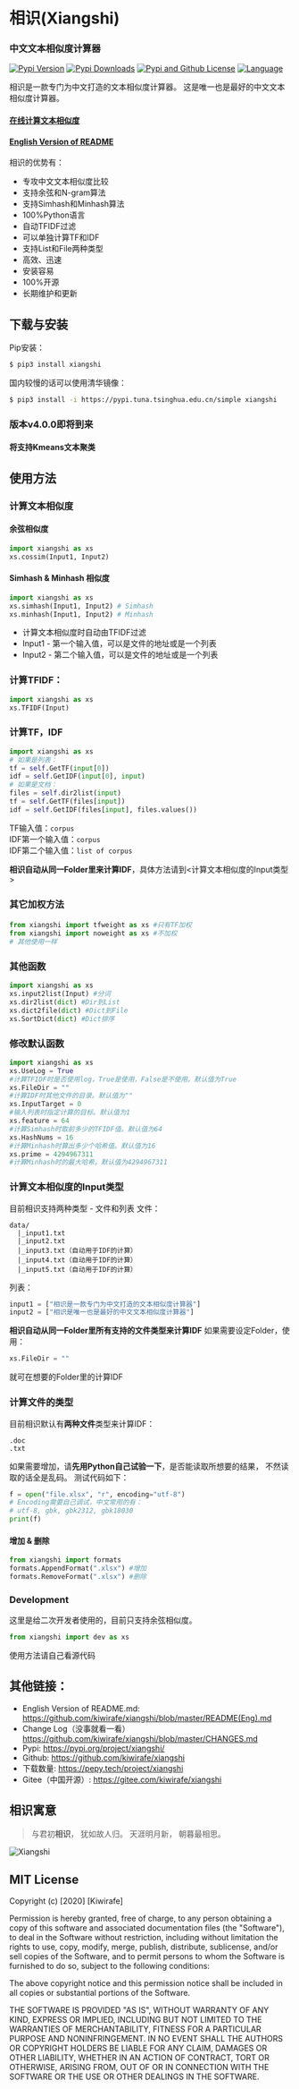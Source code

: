# 相识(Xiangshi)

### 中文文本相似度计算器
[![Pypi Version](https://img.shields.io/pypi/v/xiangshi?label=Pypi%20Version)](https://img.shields.io/pypi/v/xiangshi)
[![Pypi Downloads](https://static.pepy.tech/personalized-badge/xiangshi?period=total&units=international_system&left_color=grey&right_color=blue&left_text=Pypi%20Downloads)](https://pepy.tech/project/xiangshi)
[![Pypi and Github License](https://img.shields.io/pypi/l/xiangshi?label=Pypi%20and%20Github%20License)](https://img.shields.io/github/license/kiwirafe/xiangshi)
[![Language](https://img.shields.io/github/languages/top/kiwirafe/xiangshi)](https://github.com/kiwirafe/xiangshi)

相识是一款专门为中文打造的文本相似度计算器。
这是唯一也是最好的中文文本相似度计算器。

#### [在线计算文本相似度](https://xs.datavisdev.com)
#### [English Version of README](https://github.com/kiwirafe/xiangshi/blob/master/README(Eng).md)

相识的优势有：
  - 专攻中文文本相似度比较
  - 支持余弦和N-gram算法
  - 支持Simhash和Minhash算法
  - 100%Python语言
  - 自动TFIDF过滤
  - 可以单独计算TF和IDF
  - 支持List和File两种类型
  - 高效、迅速
  - 安装容易
  - 100%开源
  - 长期维护和更新

## 下载与安装
Pip安装：
```sh
$ pip3 install xiangshi
```
国内较慢的话可以使用清华镜像：
```sh
$ pip3 install -i https://pypi.tuna.tsinghua.edu.cn/simple xiangshi
```

### 版本v4.0.0即将到来
#### 将支持Kmeans文本聚类

## 使用方法
### 计算文本相似度
#### 余弦相似度
```python
import xiangshi as xs
xs.cossim(Input1, Input2)
```
#### Simhash & Minhash 相似度
```python
import xiangshi as xs
xs.simhash(Input1, Input2) # Simhash
xs.minhash(Input1, Input2) # Minhash
```
 - 计算文本相似度时自动由TFIDF过滤
 - Input1 - 第一个输入值，可以是文件的地址或是一个列表
 - Input2 - 第二个输入值，可以是文件的地址或是一个列表

### 计算TFIDF：
```python
import xiangshi as xs
xs.TFIDF(Input)
```

### 计算TF，IDF
```python
import xiangshi as xs
# 如果是列表：
tf = self.GetTF(input[0])
idf = self.GetIDF(input[0], input)
# 如果是文档：
files = self.dir2list(input)
tf = self.GetTF(files[input])
idf = self.GetIDF(files[input], files.values())
```

TF输入值：`corpus`  
IDF第一个输入值：`corpus`  
IDF第二个输入值：`list of corpus`

**相识自动从同一Folder里来计算IDF**，具体方法请到<计算文本相似度的Input类型>

### 其它加权方法
#### 
```python
from xiangshi import tfweight as xs #只有TF加权
from xiangshi import noweight as xs #不加权
# 其他使用一样
```

### 其他函数
```python
import xiangshi as xs
xs.input2list(Input) #分词
xs.dir2list(dict) #Dir到List
xs.dict2file(dict) #Dict到File
xs.SortDict(dict) #Dict排序
```

### 修改默认函数
```python
import xiangshi as xs
xs.UseLog = True
#计算TFIDF时是否使用log，True是使用，False是不使用。默认值为True
xs.FileDir = ""
#计算IDF时其他文件的目录。默认值为""
xs.InputTarget = 0
#输入列表时指定计算的目标。默认值为1
xs.feature = 64
#计算Simhash时取前多少的TFIDF值。默认值为64
xs.HashNums = 16
#计算Minhash时算出多少个哈希值。默认值为16
xs.prime = 4294967311
#计算Minhash时的最大哈希。默认值为4294967311
```

### 计算文本相似度的Input类型
目前相识支持两种类型 - 文件和列表
文件：
```
data/
  |_input1.txt
  |_input2.txt
  |_input3.txt（自动用于IDF的计算）
  |_input4.txt（自动用于IDF的计算）
  |_input5.txt（自动用于IDF的计算）
```
列表：
```py
input1 = ["相识是一款专门为中文打造的文本相似度计算器"]
input2 = ["相识是唯一也是最好的中文文本相似度计算器"]
```
**相识自动从同一Folder里所有支持的文件类型来计算IDF**
如果需要设定Folder，使用：
```python
xs.FileDir = ""
```
就可在想要的Folder里的计算IDF

### 计算文件的类型
目前相识默认有**两种文件**类型来计算IDF：
```
.doc
.txt
```
如果需要增加，请**先用Python自己试验一下**，是否能读取所想要的结果，
不然读取的话全是乱码。
测试代码如下：
```python
f = open("file.xlsx", "r", encoding="utf-8") 
# Encoding需要自己调试，中文常用的有：
# utf-8, gbk, gbk2312, gbk18030
print(f)
```
#### 增加 & 删除
```python
from xiangshi import formats
formats.AppendFormat(".xlsx") #增加
formats.RemoveFormat(".xlsx") #删除
```

### Development
这里是给二次开发者使用的，目前只支持余弦相似度。
```python
from xiangshi import dev as xs
```
使用方法请自己看源代码

## 其他链接：
  - English Version of README.md:
  https://github.com/kiwirafe/xiangshi/blob/master/README(Eng).md
  - Change Log（没事就看一看）
  https://github.com/kiwirafe/xiangshi/blob/master/CHANGES.md
  - Pypi: 
  https://pypi.org/project/xiangshi/
  - Github:
  https://github.com/kiwirafe/xiangshi
  - 下载数量:
  https://pepy.tech/project/xiangshi
  - Gitee（中国开源）:
  https://gitee.com/kiwirafe/xiangshi

## 相识寓意
>与君初**相识**，
犹如故人归。
天涯明月新，
朝暮最相思。

![Xiangshi](https://imgur.com/zoAnNfx.jpg)

## MIT License
Copyright (c) [2020] [Kiwirafe]

Permission is hereby granted, free of charge, to any person obtaining a copy
of this software and associated documentation files (the "Software"), to deal
in the Software without restriction, including without limitation the rights
to use, copy, modify, merge, publish, distribute, sublicense, and/or sell
copies of the Software, and to permit persons to whom the Software is
furnished to do so, subject to the following conditions:

The above copyright notice and this permission notice shall be included in all
copies or substantial portions of the Software.

THE SOFTWARE IS PROVIDED "AS IS", WITHOUT WARRANTY OF ANY KIND, EXPRESS OR
IMPLIED, INCLUDING BUT NOT LIMITED TO THE WARRANTIES OF MERCHANTABILITY,
FITNESS FOR A PARTICULAR PURPOSE AND NONINFRINGEMENT. IN NO EVENT SHALL THE
AUTHORS OR COPYRIGHT HOLDERS BE LIABLE FOR ANY CLAIM, DAMAGES OR OTHER
LIABILITY, WHETHER IN AN ACTION OF CONTRACT, TORT OR OTHERWISE, ARISING FROM,
OUT OF OR IN CONNECTION WITH THE SOFTWARE OR THE USE OR OTHER DEALINGS IN THE
SOFTWARE.

